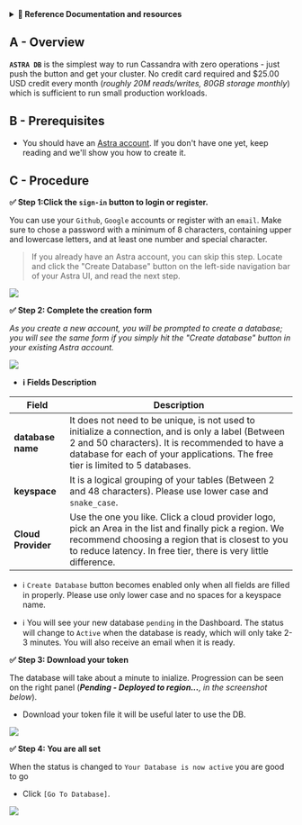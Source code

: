 <details>
<summary><b> 📖 Reference Documentation and resources</b></summary>
<ol>
<li><a href="https://docs.datastax.com/en/astra/docs/creating-your-astra-database.html"><b>📖  Astra Docs</b> - The Astra database creation procedure</a>
<li><a href="https://www.youtube.com/watch?v=hzZ3nVrsEpM&list=PL2g2h-wyI4SpWK1G3UaxXhzZc6aUFXbvL&index=2"><b>🎥 Youtube Video</b> - Walk through instance creation</a>
</ol>
</details>

## A - Overview

**`ASTRA DB`** is the simplest way to run Cassandra with zero operations - just push the button and get your cluster. No credit card required and $25.00 USD credit every month (_roughly 20M reads/writes, 80GB storage monthly_) which is sufficient to run small production workloads.

## B - Prerequisites

- You should have an [Astra account](https://astra.dev/3B7HcYo). If you don't have one yet, keep reading and we'll show you how to create it.

## C - Procedure

**✅ Step 1:Click the `sign-in` button to login or register.**

You can use your `Github`, `Google` accounts or register with an `email`. Make sure to chose a password with a minimum of 8 characters, containing upper and lowercase letters, and at least one number and special character.

> If you already have an Astra account, you can skip this step. Locate and click the "Create Database" button on the left-side navigation bar
> of your Astra UI, and read the next step.

<img src="../../../img/astra/astra-login.png" />

**✅ Step 2: Complete the creation form**

_As you create a new account, you will be prompted to create a database; you will see the same form if you simply
hit the "Create database" button in your existing Astra account._

<img src="../../../img/astra/astra-create-db-1.png" />

- **ℹ️ Fields Description**

| Field              | Description                                                                                                                                                                                                                       |
| ------------------ | --------------------------------------------------------------------------------------------------------------------------------------------------------------------------------------------------------------------------------- |
| **database name**  | It does not need to be unique, is not used to initialize a connection, and is only a label (Between 2 and 50 characters). It is recommended to have a database for each of your applications. The free tier is limited to 5 databases. |
| **keyspace**       | It is a logical grouping of your tables (Between 2 and 48 characters). Please use lower case and `snake_case`.                                                                                                                  |
| **Cloud Provider** | Use the one you like. Click a cloud provider logo, pick an Area in the list and finally pick a region. We recommend choosing a region that is closest to you to reduce latency. In free tier, there is very little difference.                      |

- ℹ️ `Create Database` button becomes enabled only when all fields are filled in properly. Please use only lower case and no spaces for a keyspace name.

- ℹ️ You will see your new database `pending` in the Dashboard. The status will change to `Active` when the database is ready, which will only take 2-3 minutes. You will also receive an email when it is ready.

**✅ Step 3: Download your token**

The database will take about a minute to inialize. Progression can be seen on the right panel  (_**Pending - Deployed to region...**, in the screenshot below_).

- Download your token file it will be useful later to use the DB.

<img src="../../../img/astra/astra-create-db-2.png" />

**✅ Step 4: You are all set**

When the status is changed to `Your Database is now active` you are good to go

- Click `[Go To Database]`.

<img src="../../../img/astra/astra-create-db-3.png" />
